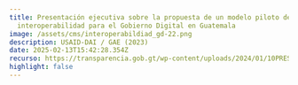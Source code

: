 ```yaml
---
title: Presentación ejecutiva sobre la propuesta de un modelo piloto de
  interoperabilidad para el Gobierno Digital en Guatemala
image: /assets/cms/interoperabildiad_gd-22.png
description: USAID-DAI / GAE (2023)
date: 2025-02-13T15:42:28.354Z
recurso: https://transparencia.gob.gt/wp-content/uploads/2024/01/10PRES1.pdf
highlight: false
---
```

